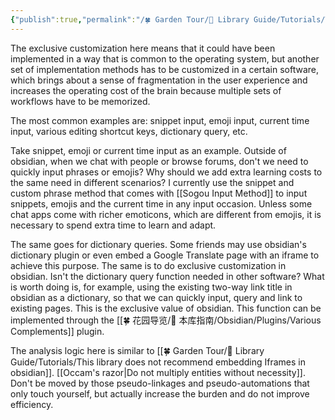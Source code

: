 ```yaml
---
{"publish":true,"permalink":"/🍀 Garden Tour/🧰 Library Guide/Tutorials/This library does not recommend exclusive customization in obsidian.md","title":"This library does not recommend exclusive customization in obsidian","created":"2022-09-07","modified":"2023-03-14","published":"2025-07-09T02:03:38.407+08:00","cssclasses":""}
---
```


The exclusive customization here means that it could have been implemented in a way that is common to the operating system, but another set of implementation methods has to be customized in a certain software, which brings about a sense of fragmentation in the user experience and increases the operating cost of the brain because multiple sets of workflows have to be memorized.

The most common examples are: snippet input, emoji input, current time input, various editing shortcut keys, dictionary query, etc.

Take snippet, emoji or current time input as an example. Outside of obsidian, when we chat with people or browse forums, don't we need to quickly input phrases or emojis? Why should we add extra learning costs to the same need in different scenarios? I currently use the snippet and custom phrase method that comes with [[Sogou Input Method]] to input snippets, emojis and the current time in any input occasion. Unless some chat apps come with richer emoticons, which are different from emojis, it is necessary to spend extra time to learn and adapt.

The same goes for dictionary queries. Some friends may use obsidian's dictionary plugin or even embed a Google Translate page with an iframe to achieve this purpose. The same is to do exclusive customization in obsidian. Isn't the dictionary query function needed in other software? What is worth doing is, for example, using the existing two-way link title in obsidian as a dictionary, so that we can quickly input, query and link to existing pages. This is the exclusive value of obsidian. This function can be implemented through the [[🍀 花园导览/🧰 本库指南/Obsidian/Plugins/Various Complements]] plugin.

The analysis logic here is similar to [[🍀 Garden Tour/🧰 Library Guide/Tutorials/This library does not recommend embedding Iframes in obsidian]]. [[Occam's razor\|Do not multiply entities without necessity]]. Don't be moved by those pseudo-linkages and pseudo-automations that only touch yourself, but actually increase the burden and do not improve efficiency. 
